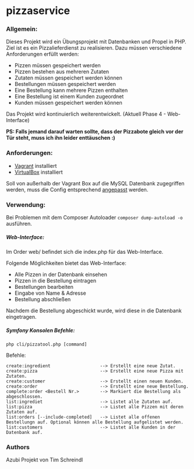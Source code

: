 # pizzaservice

### Allgemein:
Dieses Projekt wird ein Übungsprojekt mit Datenbanken und Propel in PHP. Ziel ist es ein Pizzalieferdienst zu realisieren.
Dazu müssen verschiedene Anforderungen erfüllt werden:

* Pizzen müssen gespeichert werden
* Pizzen bestehen aus mehreren Zutaten
* Zutaten müssen gespeichert werden können
* Bestellungen müssen gespeichert werden
* Eine Bestellung kann mehrere Pizzen enthalten
* Eine Bestellung ist einem Kunden zugeordnet
* Kunden müssen gespeichert werden können
 
Das Projekt wird kontinuierlich weiterentwickelt. (Aktuell Phase 4 - Web-Interface)

**PS: Falls jemand darauf warten sollte, dass der Pizzabote gleich vor der Tür steht, muss ich ihn leider enttäuschen :)**

### Anforderungen:
* [Vagrant](https://www.vagrantup.com/downloads.html) installiert
* [VirtualBox](https://www.virtualbox.org/wiki/Downloads) installiert

Soll von außerhalb der Vagrant Box auf die MySQL Datenbank zugegriffen werden,
muss die Config entsprechend [angepasst](https://www.barrykooij.com/connect-mysql-vagrant-machine/) werden.

### Verwendung:

Bei Problemen mit dem Composer Autoloader ``composer dump-autoload -o`` ausführen.

##### Web-Interface:
Im Order web/ befindet sich die index.php für das Web-Interface.

Folgende Möglichkeiten bietet das Web-Interface:
* Alle Pizzen in der Datenbank einsehen
* Pizzen in die Bestellung eintragen
* Bestellungen bearbeiten
* Eingabe von Name & Adresse
* Bestellung abschließen

Nachdem die Bestellung abgeschickt wurde, wird diese in die Datenbank eingetragen.

##### Symfony Konsolen Befehle:
````
php cli/pizzatool.php [command]
````
Befehle:
````
create:ingredient                   --> Erstellt eine neue Zutat.
create:pizza                        --> Erstellt eine neue Pizza mit Zutaten.
create:customer                     --> Erstellt einen neuen Kunden.
create:order                        --> Erstellt eine neue Bestellung.
complete:order <Bestell Nr.>        --> Markiert die Bestellung als abgeschlossen. 
list:ingrediet                      --> Listet alle Zutaten auf.
list:pizza                          --> Listet alle Pizzen mit deren Zutaten auf.
list:orders [--include-completed]   --> Listet alle offenen Bestellungn auf. Optional können alle Bestellung aufgelistet werden.
list:customers                      --> Listet alle Kunden in der Datenbank auf.
````

### Authors
Azubi Projekt von Tim Schreindl